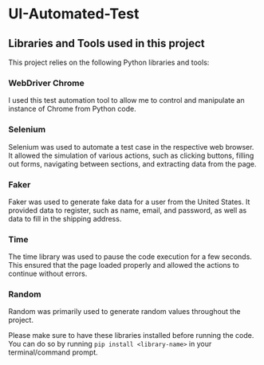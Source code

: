 # UI-Automated-Test

## Libraries and Tools used in this project

This project relies on the following Python libraries and tools:

### WebDriver Chrome
I used this test automation tool to allow me to control and manipulate an instance of Chrome from Python code.

### Selenium
Selenium was used to automate a test case in the respective web browser. It allowed the simulation of various actions, such as clicking buttons, filling out forms, navigating between sections, and extracting data from the page.

### Faker
Faker was used to generate fake data for a user from the United States. It provided data to register, such as name, email, and password, as well as data to fill in the shipping address.

### Time
The time library was used to pause the code execution for a few seconds. This ensured that the page loaded properly and allowed the actions to continue without errors.

### Random
Random was primarily used to generate random values throughout the project.

Please make sure to have these libraries installed before running the code. You can do so by running `pip install <library-name>` in your terminal/command prompt.
